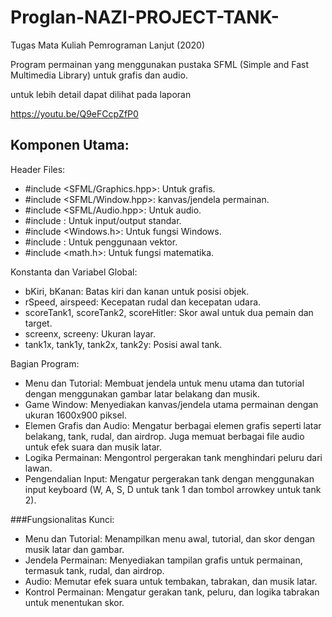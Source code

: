 # Proglan-NAZI-PROJECT-TANK-

Tugas Mata Kuliah Pemrograman Lanjut (2020)

Program permainan yang menggunakan pustaka SFML (Simple and Fast Multimedia Library) untuk grafis dan audio.

untuk lebih detail dapat dilihat pada laporan

https://youtu.be/Q9eFCcpZfP0

## Komponen Utama:

Header Files: 
- #include <SFML/Graphics.hpp>: Untuk grafis.
- #include <SFML/Window.hpp>: kanvas/jendela permainan.
- #include <SFML/Audio.hpp>: Untuk audio.
- #include <iostream>: Untuk input/output standar.
- #include <Windows.h>: Untuk fungsi Windows.
- #include <vector>: Untuk penggunaan vektor.
- #include <math.h>: Untuk fungsi matematika.

Konstanta dan Variabel Global:
- bKiri, bKanan: Batas kiri dan kanan untuk posisi objek.
- rSpeed, airspeed: Kecepatan rudal dan kecepatan udara.
- scoreTank1, scoreTank2, scoreHitler: Skor awal untuk dua pemain dan target.
- screenx, screeny: Ukuran layar.
- tank1x, tank1y, tank2x, tank2y: Posisi awal tank.

Bagian Program:
- Menu dan Tutorial: Membuat jendela untuk menu utama dan tutorial dengan menggunakan gambar latar belakang dan musik.
- Game Window: Menyediakan kanvas/jendela utama permainan dengan ukuran 1600x900 piksel.
- Elemen Grafis dan Audio: Mengatur berbagai elemen grafis seperti latar belakang, tank, rudal, dan airdrop. Juga memuat berbagai file audio untuk efek suara dan musik latar.
- Logika Permainan: Mengontrol pergerakan tank menghindari peluru dari lawan.
- Pengendalian Input: Mengatur pergerakan tank dengan menggunakan input keyboard (W, A, S, D untuk tank 1 dan tombol arrowkey untuk tank 2).

###Fungsionalitas Kunci:
- Menu dan Tutorial: Menampilkan menu awal, tutorial, dan skor dengan musik latar dan gambar.
- Jendela Permainan: Menyediakan tampilan grafis untuk permainan, termasuk tank, rudal, dan airdrop.
- Audio: Memutar efek suara untuk tembakan, tabrakan, dan musik latar.
- Kontrol Permainan: Mengatur gerakan tank, peluru, dan logika tabrakan untuk menentukan skor.
